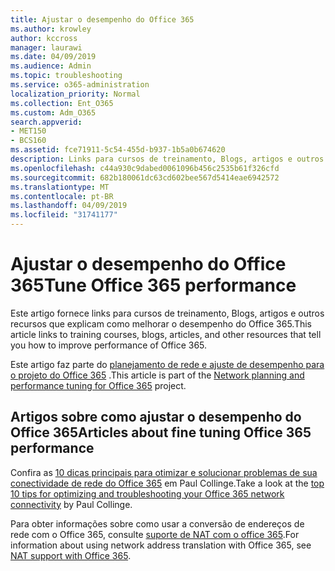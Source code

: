 ```yaml
---
title: Ajustar o desempenho do Office 365
ms.author: krowley
author: kccross
manager: laurawi
ms.date: 04/09/2019
ms.audience: Admin
ms.topic: troubleshooting
ms.service: o365-administration
localization_priority: Normal
ms.collection: Ent_O365
ms.custom: Adm_O365
search.appverid:
- MET150
- BCS160
ms.assetid: fce71911-5c54-455d-b937-1b5a0b674620
description: Links para cursos de treinamento, Blogs, artigos e outros recursos que explicam como melhorar o desempenho do Office 365.
ms.openlocfilehash: c44a930c9dabed0061096b456c2535b61f326cfd
ms.sourcegitcommit: 682b180061dc63cd602bee567d5414eae6942572
ms.translationtype: MT
ms.contentlocale: pt-BR
ms.lasthandoff: 04/09/2019
ms.locfileid: "31741177"
---
```

# <a name="tune-office-365-performance"></a><span data-ttu-id="e203f-103">Ajustar o desempenho do Office 365</span><span class="sxs-lookup"><span data-stu-id="e203f-103">Tune Office 365 performance</span></span>

<span data-ttu-id="e203f-104">Este artigo fornece links para cursos de treinamento, Blogs, artigos e outros recursos que explicam como melhorar o desempenho do Office 365.</span><span class="sxs-lookup"><span data-stu-id="e203f-104">This article links to training courses, blogs, articles, and other resources that tell you how to improve performance of Office 365.</span></span>
  
<span data-ttu-id="e203f-105">Este artigo faz parte do [planejamento de rede e ajuste de desempenho para o projeto do Office 365](https://aka.ms/tune) .</span><span class="sxs-lookup"><span data-stu-id="e203f-105">This article is part of the [Network planning and performance tuning for Office 365](https://aka.ms/tune) project.</span></span>
   
## <a name="articles-about-fine-tuning-office-365-performance"></a><span data-ttu-id="e203f-106">Artigos sobre como ajustar o desempenho do Office 365</span><span class="sxs-lookup"><span data-stu-id="e203f-106">Articles about fine tuning Office 365 performance</span></span>

<span data-ttu-id="e203f-107">Confira as [10 dicas principais para otimizar e solucionar problemas de sua conectividade de rede do Office 365](https://blogs.technet.com/b/onthewire/archive/2014/06/18/top-10-tips-for-optimising-amp-troubleshooting-your-office-365-network-connectivity.aspx) em Paul Collinge.</span><span class="sxs-lookup"><span data-stu-id="e203f-107">Take a look at the [top 10 tips for optimizing and troubleshooting your Office 365 network connectivity](https://blogs.technet.com/b/onthewire/archive/2014/06/18/top-10-tips-for-optimising-amp-troubleshooting-your-office-365-network-connectivity.aspx) by Paul Collinge.</span></span> 
  
<span data-ttu-id="e203f-108">Para obter informações sobre como usar a conversão de endereços de rede com o Office 365, consulte [suporte de NAT com o office 365](nat-support-with-office-365.md).</span><span class="sxs-lookup"><span data-stu-id="e203f-108">For information about using network address translation with Office 365, see [NAT support with Office 365](nat-support-with-office-365.md).</span></span>
  

